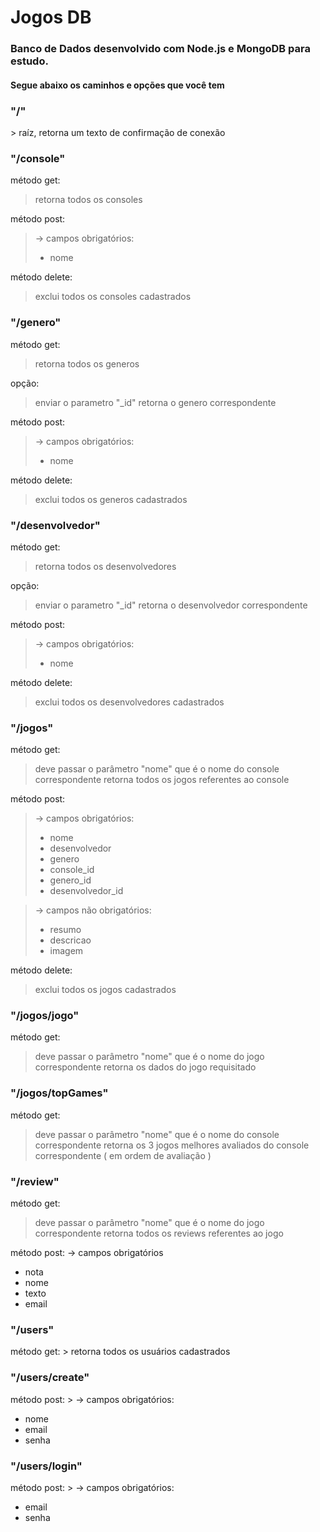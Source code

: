# Jogos DB

<h3>Banco de Dados desenvolvido com Node.js e MongoDB para estudo.</h3>

<h4>Segue abaixo os caminhos e opções que você tem</h4>


<h3>"/"</h3>
> raíz, retorna um texto de confirmação de conexão


<h3>"/console"</h3>

método get:
> retorna todos os consoles

método post:
> -> campos obrigatórios: 
>	<ul><li>nome</li></ul>
  
método delete:
 > exclui todos os consoles cadastrados


<h3>"/genero"</h3>

método get:
>retorna todos os generos

opção: 
> enviar o parametro "_id"
> retorna o genero correspondente


método post:
> -> campos obrigatórios: 
	<ul><li>nome</li></ul>
  
método delete:
> exclui todos os generos cadastrados


<h3>"/desenvolvedor"</h3>

método get:
> retorna todos os desenvolvedores

opção: 
> enviar o parametro "_id"
> retorna o desenvolvedor correspondente


método post:
> -> campos obrigatórios: 
	<ul><li>nome</li></ul>

método delete:
> exclui todos os desenvolvedores cadastrados


<h3>"/jogos"</h3>

método get:
> deve passar o parâmetro "nome" que é o nome do console correspondente
> retorna todos os jogos referentes ao console

método post:
> -> campos obrigatórios: 
	<ul><li>nome</li>
	<li>desenvolvedor</li> 
	<li>genero</li>
	<li>console_id</li>
	<li>genero_id</li>
	<li>desenvolvedor_id</li></ul> 

> -> campos não obrigatórios:
	<ul><li>resumo</li>
	<li>descricao</li>
	<li>imagem</li></ul> 

método delete:
> exclui todos os jogos cadastrados
 
 
 <h3>"/jogos/jogo"</h3>

método get:
> deve passar o parâmetro "nome" que é o nome do jogo correspondente
> retorna os dados do jogo requisitado


 <h3>"/jogos/topGames"</h3>

método get:
> deve passar o parâmetro "nome" que é o nome do console correspondente
> retorna os 3 jogos melhores avaliados do console correspondente ( em ordem de avaliação )


<h3>"/review"</h3>

método get:
> deve passar o parâmetro "nome" que é o nome do jogo correspondente
> retorna todos os reviews referentes ao jogo

método post:
-> campos obrigatórios
  <ul><li>nota</li> 
  <li>nome</li>
  <li>texto</li>
  <li>email</li></ul>

<h3>"/users"</h3>
método get:
> retorna todos os usuários cadastrados

<h3>"/users/create"</h3>
método post:
> -> campos obrigatórios: 
  <ul><li>nome</li>
  <li>email</li>
  <li>senha</li></ul>

<h3>"/users/login"</h3>
método post:
> -> campos obrigatórios: 
  <ul><li>email</li>
  <li>senha</li></ul>

